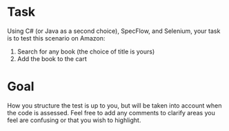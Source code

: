 # Task
Using C# (or Java as a second choice), SpecFlow, and Selenium, your task is to test this scenario on Amazon:
1. Search for any book (the choice of title is yours)
2. Add the book to the cart

# Goal
How you structure the test is up to you, but will be taken into account when the code is assessed. Feel free to add any comments to clarify areas you feel are confusing or that you wish to highlight.